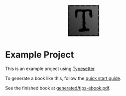 <p align="center">
    <img src=".github/assets/logo.png">
</p>

# Example Project

This is an example project using [Typesetter](https://typesetter.io).

To generate a book like this, follow the [quick start guide](https://typesetter.io/docs).

See the finished book at [generated/tips-ebook.pdf](generated/tips-ebook.pdf).
